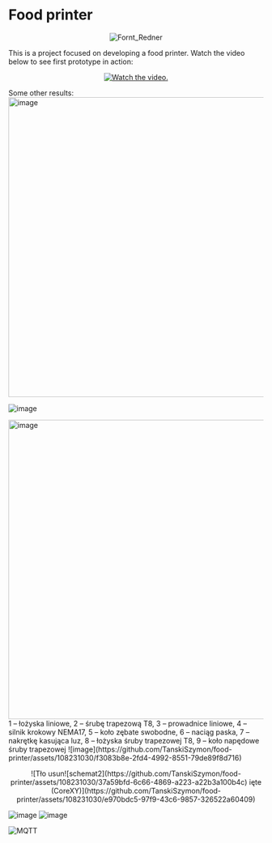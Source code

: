 # Food printer
<p align="center">
  <img src="https://github.com/TanskiSzymon/MQTT_Controller/assets/108231030/006675c5-1bfa-453e-93d7-1b4fb1ffdb3d" alt="Fornt_Redner">
</p>
This is a project focused on developing a food printer.
Watch the video below to see first prototype in action:

<p align="center">
  <a href="https://www.youtube.com/watch?v=P8IgyybBxyM">
     <img src="https://img.youtube.com/vi/P8IgyybBxyM/0.jpg" alt="Watch the video.">
  </a>
</p>
Some other results:

<img width="593" alt="image" src="https://github.com/TanskiSzymon/food-printer/assets/108231030/4e15ef6e-4f9b-4f73-b7b9-d48136e2e8c4">

![image](https://github.com/TanskiSzymon/food-printer/assets/108231030/53b04ba7-c530-4837-9f94-3c9e2b3bf5a4)


<img width="592" alt="image" src="https://github.com/TanskiSzymon/food-printer/assets/108231030/b6d51870-8004-4fe4-9d97-645b33aa5bb3">
1 – łożyska liniowe, 2 – śrubę trapezową T8, 3 – prowadnice liniowe, 4 – silnik krokowy NEMA17, 5 – koło zębate swobodne, 6 – naciąg paska, 7 – nakrętkę kasująca luz, 8 – łożyska śruby trapezowej T8, 9 – koło napędowe śruby trapezowej
![image](https://github.com/TanskiSzymon/food-printer/assets/108231030/f3083b8e-2fd4-4992-8551-79de89f8d716)


<p align="center">![Tło usun![schemat2](https://github.com/TanskiSzymon/food-printer/assets/108231030/37a59bfd-6c66-4869-a223-a22b3a100b4c)
ięte (CoreXY)](https://github.com/TanskiSzymon/food-printer/assets/108231030/e970bdc5-97f9-43c6-9857-326522a60409)

![image](https://github.com/TanskiSzymon/food-printer/assets/108231030/34ca0a6e-8bc7-479d-98d3-dbc0124987f2)
![image](https://github.com/TanskiSzymon/food-printer/assets/108231030/45d1698a-4a03-4c6b-9ab7-3a8c82f8efa0)



  <img src="https://github.com/TanskiSzymon/MQTT_Controller/assets/108231030/f5ae6941-926d-4f62-9072-bbf3b155f4e1" alt="MQTT">
</p>
